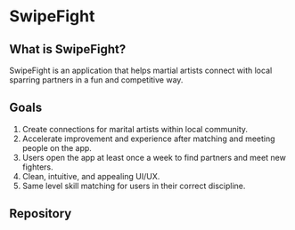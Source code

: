 # SwipeFight
## What is SwipeFight?
SwipeFight is an application that helps martial artists connect with local sparring partners in a fun and competitive way.
## Goals
1) Create connections for marital artists within local community.
2) Accelerate improvement and experience after matching and meeting people on the app.
3) Users open the app at least once a week to find partners and meet new fighters.
4) Clean, intuitive, and appealing UI/UX.
5) Same level skill matching for users in their correct discipline.
## Repository
